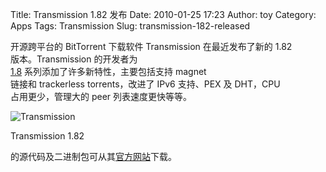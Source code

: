 Title: Transmission 1.82 发布
Date: 2010-01-25 17:23
Author: toy
Category: Apps
Tags: Transmission
Slug: transmission-182-released

开源跨平台的 BitTorrent 下载软件 Transmission 在最近发布了新的 1.82  
版本。Transmission 的开发者为  
[1.8](http://trac.transmissionbt.com/wiki/Changes)
系列添加了许多新特性，主要包括支持 magnet  
链接和 trackerless torrents，改进了 IPv6 支持、PEX 及 DHT，CPU  
占用更少，管理大的 peer 列表速度更快等等。

![Transmission](http://i.linuxtoy.org/i/2007/04/transmission.png)

Transmission 1.82  

的源代码及二进制包可从其[官方网站](http://www.transmissionbt.com/download.php)下载。
